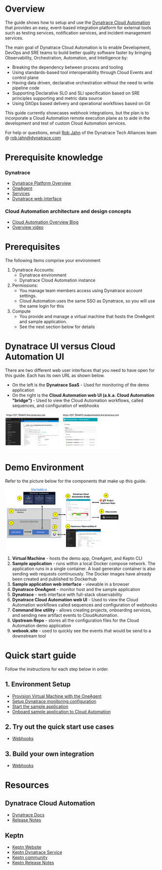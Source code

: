 # Overview

The guide shows how to setup and use the [Dynatrace Cloud Automation](https://www.dynatrace.com/platform/cloud-automation/) that provides an easy, event-based integration platform for external tools such as testing services, notification services, and incident management services. 

The main goal of Dynatrace Cloud Automation is to enable Development, DevOps and SRE teams to build better quality software faster by bringing Observability, Orchestration, Automation, and Intelligence by:

* Breaking the dependency between process and tooling
* Using standards-based tool interoperability through Cloud Events and control plane
* Having data driven, declarative orchestration without the need to write pipeline code
* Supporting Declarative SLO and SLI specification based on SRE principles supporting and metric data source
* Using GitOps based delivery and operational workflows based on Git

This guide currently showcases webhook integrations, but the plan is to incorporate a Cloud Automation remote execution plane as to aide in the development and test of custom Cloud Automation services.

For help or questions, email [Rob Jahn](https://www.linkedin.com/in/robjahn/) of the Dynatrace Tech Alliances team @ rob.jahn@dynatrace.com 

# Prerequisite knowledge

### Dynatrace

* [Dynatrace Platform Overview](https://www.dynatrace.com/support/help/get-started/)
* [OneAgent](https://www.dynatrace.com/support/help/setup-and-configuration/dynatrace-oneagent)
* [Services](https://www.dynatrace.com/support/help/how-to-use-dynatrace/transactions-and-services)
* [Dynatrace web interface](https://www.dynatrace.com/support/help/get-started/navigation)

### Cloud Automation architecture and design concepts

* [Cloud Automation Overview Blog](https://www.dynatrace.com/news/blog/deliver-cloud-native-applications-faster-with-dynatrace-cloud-automation-module/)
* [Overview video](https://www.youtube.com/watch?v=H4tZhpKxVC4)

# Prerequisites

The following items comprise your environment

1. Dynatrace Accounts:
    * Dynatrace environment
    * Dynatrace Cloud Automation instance
1. Permissions:
    * You manage team members access using Dynatrace account settings. 
    * Cloud Automation uses the same SSO as Dynatrace, so you will use the same login for this  
1. Compute
    * You provide and manage a virtual machine that hosts the OneAgent and sample application. 
    * See the next section below for details

# Dynatrace UI versus Cloud Automation UI

There are two different web user interfaces that you need to have open for this guide.  Each has its own URL as shown below.
* On the left is the **Dynatrace SaaS** - Used for monitoring of the demo application
* On the right is the **Cloud Automation web UI (a.k.a. Cloud Automation "bridge")** - Used to view the Cloud Automation workflows, called sequences, and configuration of webhooks

<img src="images/dt-and-bridge.png" width="75%" height="75%">

# Demo Environment

Refer to the picture below for the components that make up this guide.

<img src="images/setup.png" width="75%" height="75%">

1. **Virtual Machine** - hosts the demo app, OneAgent, and Keptn CLI 
1. **Sample application** - runs within a local Docker compose network. The application runs in a single container. A load generator container is also sending web requests continuously.  The Docker images have already been created and published to Dockerhub
1. **Sample application web interface** - viewable in a browser
1. **Dynatrace OneAgent** - monitor host and the sample application
1. **Dynatrace** - web interface with full-stack observability
1. **Dynatrace Cloud Automation web UI** - Used to view the Cloud Automation workflows called sequences and configuration of webhooks
1. **Command line utility** - allows creating projects, onboarding services, and sending new artifact events to CloudAutomation.
1. **Upstream Repo** - stores all the configuration files for the Cloud Automation demo application
1. **webook.site** - used to quickly see the events that would be send to a downstream tool

# Quick start guide

Follow the instructions for each step below in order.

## 1. Environment Setup

* [Provision Virtual Machine with the OneAgent](VM.md)
* [Setup Dynatrace monitoring configuration](SETUP.md)
* [Start the sample application](APP.md)
* [Onboard sample application to Cloud Automation](ONBOARD.md)

## 2. Try out the quick start use cases

* [Webhooks](WEBHOOK.md)

## 3. Build your own integration

* [Webhooks](BUILDWEBHOOK.md)

# Resources

## Dynatrace Cloud Automation

* [Dynatrace Docs](https://www.dynatrace.com/support/help/how-to-use-dynatrace/cloud-automation)
* [Release Notes](https://www.dynatrace.com/support/help/shortlink/release-notes#cloud-automation)

## Keptn

* [Keptn Website](https://keptn.sh)
* [Keptn Dynatrace Service](https://github.com/keptn-contrib/dynatrace-service)
* [Keptn community](https://keptn.sh/community)
* [Keptn Release Notes](https://github.com/keptn/keptn/releases)

